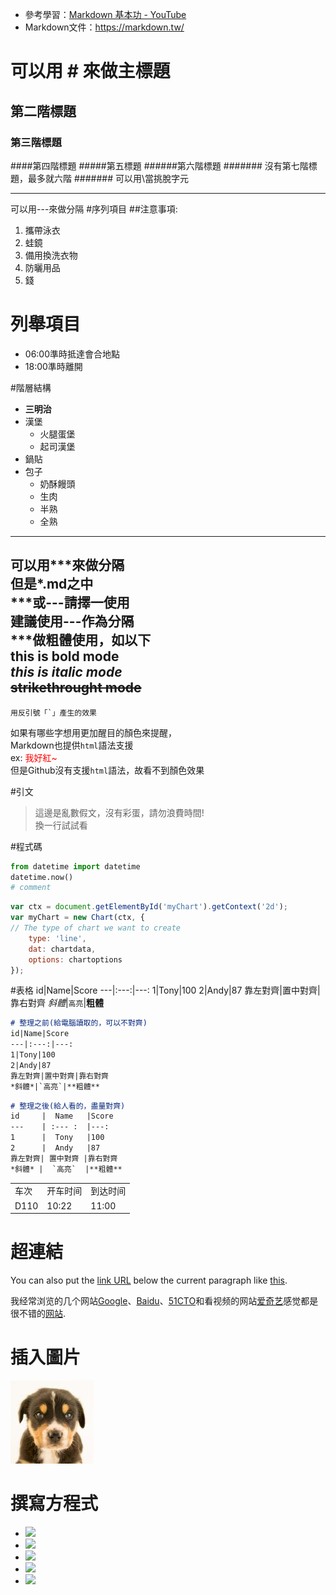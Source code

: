 - 參考學習：[Markdown 基本功 - YouTube](https://www.youtube.com/watch?v=RvkpMRKIFLQ 'Markdown 基本功')
- Markdown文件：https://markdown.tw/

# 可以用 # 來做主標題
## 第二階標題
### 第三階標題
####第四階標題
#####第五標題
######第六階標題
####### 沒有第七階標題，最多就六階
\####### 可以用\當挑脫字元

---
可以用---來做分隔
#序列項目
##注意事項:
1. 攜帶泳衣
2. 蛙鏡
3. 備用換洗衣物
4. 防曬用品
5. 錢

# 列舉項目
- 06:00準時抵達會合地點
- 18:00準時離開

#階層結構
- **三明治**
- 漢堡
    - 火腿蛋堡
    - 起司漢堡
- 鍋貼
- 包子
    - 奶酥饅頭
    - 生肉
    - 半熟
    - 全熟

***
可以用***來做分隔\
但是\*.md之中\
\***或---請擇一使用\
建議使用---作為分隔\
\***做粗體使用，如以下\
**this is bold mode**\
*this is italic mode*\
~~strikethrought mode~~
---
``用反引號「`」產生的效果``

如果有哪些字想用更加醒目的顏色來提醒，\
Markdown也提供`html`語法支援\
ex: <font color="red">我好紅~</font>\
但是Github沒有支援`html`語法，故看不到顏色效果

#引文
>這邊是亂數假文，沒有彩蛋，請勿浪費時間!\
換一行試試看

#程式碼
```python
from datetime import datetime
datetime.now()
# comment
```

```js
var ctx = document.getElementById('myChart').getContext('2d');
var myChart = new Chart(ctx, {
// The type of chart we want to create
    type: 'line',
    dat: chartdata,
    options: chartoptions
});
```

#表格
id|Name|Score
---|:---:|---:
1|Tony|100
2|Andy|87
靠左對齊|置中對齊|靠右對齊
*斜體*|`高亮`|**粗體**

```markdown
# 整理之前(給電腦讀取的，可以不對齊)
id|Name|Score
---|:---:|---:
1|Tony|100
2|Andy|87
靠左對齊|置中對齊|靠右對齊
*斜體*|`高亮`|**粗體**
```
```markdown
# 整理之後(給人看的，盡量對齊)
id     |  Name   |Score
---    | :--- :  |---:
1      |  Tony   |100
2      |  Andy   |87
靠左對齊| 置中對齊 |靠右對齊
*斜體* |  `高亮`  |**粗體**
```

 <table>
       <tr>
           <td>车次</td>
           <td>开车时间</td>
           <td>到达时间</td>
        </tr>
        <tr>
            <td>D110</td>
            <td>10:22</td>
            <td>11:00</td>
        </tr>
 </table>

# 超連結
You can also put the [link URL][1] below the current paragraph
like [this][2].

[1]: http://url
[2]: http://another.url "A funky title"
   
我经常浏览的几个网站[Google][1]、[Baidu][2]、[51CTO][3]和看视频的网站[爱奇艺][4]感觉都是很不错的[网站][].

[1]:http://www.google.com "google"
[2]:http://www.baidu.com "Baidu"
[3]:http://www.51cto.com "51cto"
[4]:http://www.aiqiyi.com "aiqiyi"
[网站]:http://www.qq.com

# 插入圖片
![圖片掛了](img/puppy.jpg '當下我也是一臉茫然')

# 撰寫方程式
* <img src="https://latex.codecogs.com/gif.latex?O_t%3D%5Ctext%20%7B%20Onset%20event%20at%20time%20bin%20%7D%20t" />
* <img src="https://latex.codecogs.com/gif.latex?\dpi{300}&space;x\cdot&space;y^2" />
* <img src="https://latex.codecogs.com/gif.latex?x\cdot&space;y^2" />
* <img src="https://latex.codecogs.com/gif.latex?2H_2&space;&plus;&space;O_2&space;\xrightarrow{n,m}2H_2O" />
* <img src="https://latex.codecogs.com/png.latex?\begin{bmatrix}1&2&3\\4&5&6\\7&8&9\end{bmatrix}" />

